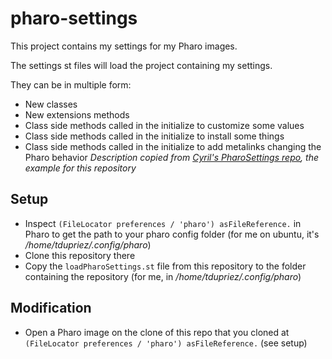 # pharo-settings

This project contains my settings for my Pharo images.

The settings st files will load the project containing my settings.

They can be in multiple form:

- New classes
- New extensions methods
- Class side methods called in the initialize to customize some values
- Class side methods called in the initialize to install some things
- Class side methods called in the initialize to add metalinks changing the Pharo behavior
*Description copied from [Cyril's PharoSettings repo](https://github.com/jecisc/pharo-scripts), the example for this repository*

## Setup

- Inspect `(FileLocator preferences / 'pharo') asFileReference.` in Pharo to get the path to your pharo config folder (for me on ubuntu, it's */home/tdupriez/.config/pharo*)
- Clone this repository there
- Copy the `loadPharoSettings.st` file from this repository to the folder containing the repository (for me, in */home/tdupriez/.config/pharo*)

## Modification

- Open a Pharo image on the clone of this repo that you cloned at `(FileLocator preferences / 'pharo') asFileReference.` (see setup)
